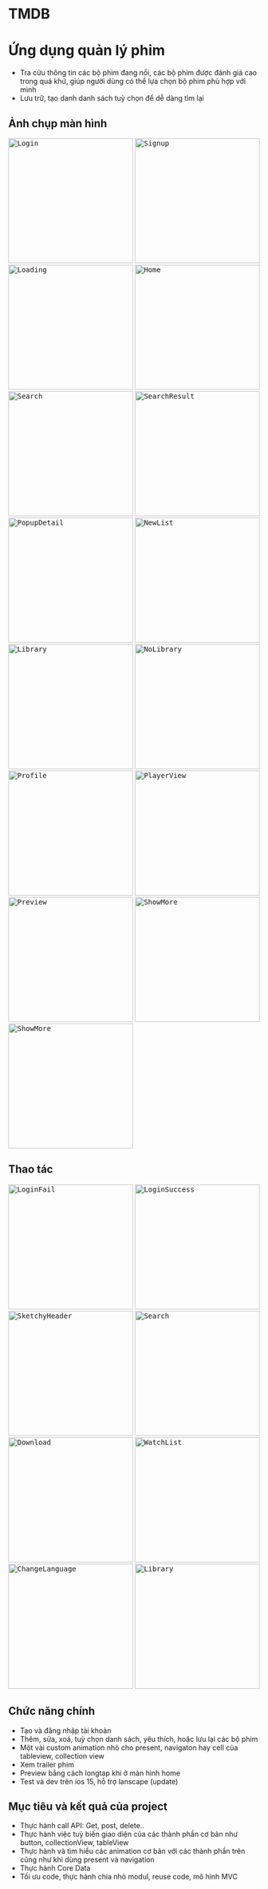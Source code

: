 # TMDB
#  Ứng dụng quản lý phim

-  Tra cứu thông tin các bộ phim đang nổi, các bộ phim được đánh giá cao trong quá khứ, giúp người dùng có thể lựa chọn bộ phim phù hợp với mình
-  Lưu trữ, tạo danh danh sách tuỳ chọn để dễ dàng tìm lại

 ## Ảnh chụp màn hình

 <kbd><img src="Tmdb/Demo/Image/Login.png" alt="Login" width="250"/></kbd> 
 <kbd><img src="Tmdb/Demo/Image/Signup.png" alt="Signup" width="250"/></kbd> 
 <kbd><img src="Tmdb/Demo/Image/Loading.png" alt="Loading" width="250"/></kbd> 
 <kbd><img src="Tmdb/Demo/Image/Home.png" alt="Home" width="250"/></kbd> 
 <kbd><img src="Tmdb/Demo/Image/Search.png" alt="Search" width="250"/></kbd> 
 <kbd><img src="Tmdb/Demo/Image/SearchResult.png" alt="SearchResult" width="250"/></kbd> 
 <kbd><img src="Tmdb/Demo/Image/PopupDetail.png" alt="PopupDetail" width="250"/></kbd> 
 <kbd><img src="Tmdb/Demo/Image/NewList.png" alt="NewList" width="250"/></kbd> 
 <kbd><img src="Tmdb/Demo/Image/Library.png" alt="Library" width="250"/></kbd> 
 <kbd><img src="Tmdb/Demo/Image/NoLibrary.png" alt="NoLibrary" width="250"/></kbd> 
 <kbd><img src="Tmdb/Demo/Image/Profile.png" alt="Profile" width="250"/></kbd> 
 <kbd><img src="Tmdb/Demo/Image/PlayerView.png" alt="PlayerView" width="250"/></kbd> 
 <kbd><img src="Tmdb/Demo/Image/Preview.png" alt="Preview" width="250"/></kbd> 
 <kbd><img src="Tmdb/Demo/Image/ShowMore.png" alt="ShowMore" width="250"/></kbd> 
 <kbd><img src="Tmdb/Demo/Image/Share.png" alt="ShowMore" width="250"/></kbd> 


## Thao tác
<kbd><img src="Tmdb/Demo/Gif/LoginFail.gif" alt="LoginFail" width="250"/></kbd> 
<kbd><img src="Tmdb/Demo/Gif/LoginSuccess.gif" alt="LoginSuccess" width="250"/></kbd> 
<kbd><img src="Tmdb/Demo/Gif/SketchyHeader.gif" alt="SketchyHeader" width="250"/></kbd> 
<kbd><img src="Tmdb/Demo/Gif/Search.gif" alt="Search" width="250"/></kbd> 
<kbd><img src="Tmdb/Demo/Gif/Download.gif" alt="Download" width="250"/></kbd> 
<kbd><img src="Tmdb/Demo/Gif/WatchList.gif" alt="WatchList" width="250"/></kbd> 
<kbd><img src="Tmdb/Demo/Gif/ChangeLanguage.gif" alt="ChangeLanguage" width="250"/></kbd> 
<kbd><img src="Tmdb/Demo/Gif/Library.gif" alt="Library" width="250"/></kbd> 



## Chức năng chính
- Tạo và đăng nhập tài khoản
- Thêm, sửa, xoá, tuỳ chọn danh sách, yêu thích, hoặc lưu lại  các bộ phim 
- Một vài custom animation nhỏ cho present, navigaton hay cell của tableview, collection view
-  Xem trailer phim 
- Preview bằng cách longtap khi ở màn hình home
- Test và dev trên ios 15, hỗ trợ lanscape (update)

## Mục tiêu và kết quả của project
- Thực hành call API: Get, post, delete..
- Thực hành việc tuỳ biến giao diện của các thành phần cơ bản như button, collectionView, tableView
- Thực hành và tìm hiểu các animation cơ bản với các thành phần trên cũng như khi dùng present và navigation
- Thực hành Core Data
- Tối ưu code, thực hành chia nhỏ modul, reuse code, mô hình MVC
